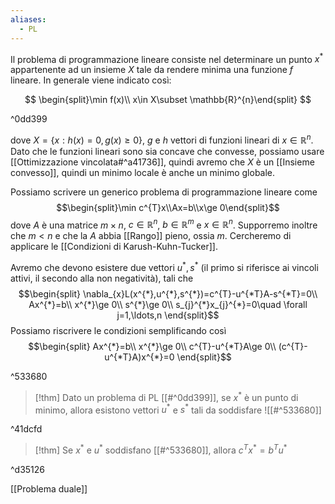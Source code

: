 ```yaml
---
aliases:
  - PL
---
```

Il problema di programmazione lineare consiste nel determinare un punto $x^{*}$ appartenente ad un insieme $X$ tale da rendere minima una funzione $f$ lineare. In generale viene indicato così:

$$
\begin{split}\min f(x)\\ x\in X\subset \mathbb{R}^{n}\end{split}
$$

^0dd399

dove $X=\{x:h(x)=0,g(x)\ge 0\}$, $g$ e $h$ vettori di funzioni lineari di $x\in \mathbb{R}^{n}$. 
Dato che le funzioni lineari sono sia concave che convesse, possiamo usare [[Ottimizzazione vincolata#^a41736]], quindi avremo che $X$ è un [[Insieme convesso]], quindi un minimo locale è anche un minimo globale.

Possiamo scrivere un generico problema di programmazione lineare come
$$\begin{split}\min c^{T}x\\Ax=b\\x\ge 0\end{split}$$
dove $A$ è una matrice $m\times n$, $c\in \mathbb{R}^{n}$, $b\in \mathbb{R}^{m}$ e $x\in \mathbb{R}^{n}$.
Supporremo inoltre che $m<n$ e che la $A$ abbia [[Rango]] pieno, ossia $m$.
Cercheremo di applicare le [[Condizioni di Karush-Kuhn-Tucker]].

Avremo che devono esistere due vettori $u^{*}, s^{*}$ (il primo si riferisce ai vincoli attivi, il secondo alla non negatività), tali che
$$\begin{split}
\nabla_{x}L(x^{*},u^{*},s^{*})=c^{T}-u^{*T}A-s^{*T}=0\\
Ax^{*}=b\\
x^{*}\ge 0\\
s^{*}\ge 0\\
s_{j}^{*}x_{j}^{*}=0\quad \forall j=1,\ldots,n
\end{split}$$
Possiamo riscrivere le condizioni semplificando così
$$\begin{split}
Ax^{*}=b\\
x^{*}\ge 0\\
c^{T}-u^{*T}A\ge 0\\
(c^{T}-u^{*T}A)x^{*}=0
\end{split}$$

^533680

>[!thm]
>Dato un problema di PL [[#^0dd399]], se $x^{*}$ è un punto di minimo, allora esistono vettori $u^{*}$ e $s^{*}$ tali da soddisfare ![[#^533680]]

^41dcfd

>[!thm]
>Se $x^{*}$ e $u^{*}$ soddisfano [[#^533680]], allora $c^{T}x^{*}=b^{T}u^{*}$

^d35126

[[Problema duale]]
 


